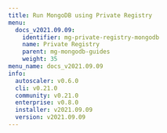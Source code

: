 ```yaml
---
title: Run MongoDB using Private Registry
menu:
  docs_v2021.09.09:
    identifier: mg-private-registry-mongodb
    name: Private Registry
    parent: mg-mongodb-guides
    weight: 35
menu_name: docs_v2021.09.09
info:
  autoscaler: v0.6.0
  cli: v0.21.0
  community: v0.21.0
  enterprise: v0.8.0
  installer: v2021.09.09
  version: v2021.09.09
---
```


